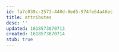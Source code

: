 ```yaml
---
id: fa7c039c-2573-440d-8ed5-974fe64a46ec
title: attributes
desc: ''
updated: 1618573870713
created: 1618573870714
stub: true
---
```


